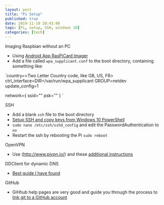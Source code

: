 ```yaml
---
layout: post
title: "Pi Setup"
published: true
date: 2019-11-10 20:43:00
tags: [Pi, setup, SSH, windows 10]
categories: [tech]
---
```


Imaging Raspbian without an PC
* Using [Android App RasPiCard Imager](https://play.google.com/store/apps/details?id=com.redrobe.raspicardimager)
* Add a file called `wpa_supplicant.conf` to the boot directory, containing something like: 

`country=<Two Letter Country code, like GB, US, FR>
ctrl_interface=DIR=/var/run/wpa_supplicant GROUP=netdev
update_config=1

network={
    ssid="<ssid>"
    psk="<network key>"
}
`

SSH
* Add a blank `ssh` file to the boot directory
* [Setup SSH and copy keys from Windows 10 PowerShell](https://blogs.endjin.com/2019/09/passwordless-ssh-from-windows-10-to-raspberry-pi/ )
* `sudo nano /etc/ssh/sshd_config` and edit the PasswordAuthentication to `no`
* Restart the ssh by rebooting the Pi `sudo reboot`

OpenVPN
* Use (http://www.pivpn.io/) and these [additional instructions](https://www.sitepoint.com/setting-up-a-home-vpn-using-your-raspberry-pi/)

DDClient for dynamic DNS
* [Best guide I have found](https://samhobbs.co.uk/2015/01/dynamic-dns-ddclient-raspberry-pi-and-ubuntu)

GitHub
* GiHhub help pages are very good and guide you through the process to [link git to a GitHub account](https://help.github.com/en/github/getting-started-with-github/set-up-git#next-steps-authenticating-with-github-from-git)
